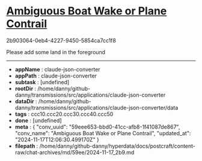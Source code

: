 # [Ambiguous Boat Wake or Plane Contrail](https://claude.ai/chat/59eee653-bbd0-41cc-afb8-1f41087de867)

2b903064-0eb4-4227-9450-5854ca7cc1f8

Please add some land in the foreground

---

* **appName** : claude-json-converter
* **appPath** : claude-json-converter
* **subtask** : [undefined]
* **rootDir** : /home/danny/github-danny/transmissions/src/applications/claude-json-converter
* **dataDir** : /home/danny/github-danny/transmissions/src/applications/claude-json-converter/data
* **tags** : ccc10.ccc20.ccc30.ccc40.ccc50
* **done** : [undefined]
* **meta** : {
  "conv_uuid": "59eee653-bbd0-41cc-afb8-1f41087de867",
  "conv_name": "Ambiguous Boat Wake or Plane Contrail",
  "updated_at": "2024-11-17T12:06:30.499170Z"
}
* **filepath** : /home/danny/github-danny/hyperdata/docs/postcraft/content-raw/chat-archives/md/59ee/2024-11-17_2b9.md